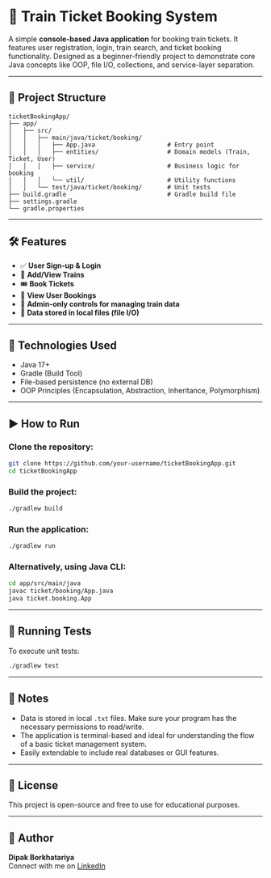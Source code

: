 
# 🚆 Train Ticket Booking System

A simple **console-based Java application** for booking train tickets. It features user registration, login, train search, and ticket booking functionality. Designed as a beginner-friendly project to demonstrate core Java concepts like OOP, file I/O, collections, and service-layer separation.

---

## 📂 Project Structure

```
ticketBookingApp/
├── app/
│   ├── src/
│   │   ├── main/java/ticket/booking/
│   │   │   ├── App.java                    # Entry point
│   │   │   ├── entities/                   # Domain models (Train, Ticket, User)
│   │   │   ├── service/                    # Business logic for booking
│   │   │   └── util/                       # Utility functions
│   │   └── test/java/ticket/booking/       # Unit tests
├── build.gradle                            # Gradle build file
├── settings.gradle
└── gradle.properties
```

---

## 🛠️ Features

- ✅ **User Sign-up & Login**
- 🚉 **Add/View Trains**
- 🎟️ **Book Tickets**
- 📃 **View User Bookings**
- 🧹 **Admin-only controls for managing train data**
- 💾 **Data stored in local files (file I/O)**

---

## 🧰 Technologies Used

- Java 17+
- Gradle (Build Tool)
- File-based persistence (no external DB)
- OOP Principles (Encapsulation, Abstraction, Inheritance, Polymorphism)

---

## ▶️ How to Run

### Clone the repository:

```bash
git clone https://github.com/your-username/ticketBookingApp.git
cd ticketBookingApp
```

### Build the project:

```bash
./gradlew build
```

### Run the application:

```bash
./gradlew run
```

### Alternatively, using Java CLI:

```bash
cd app/src/main/java
javac ticket/booking/App.java
java ticket.booking.App
```

---

## 🧪 Running Tests

To execute unit tests:

```bash
./gradlew test
```

---

## 📌 Notes

- Data is stored in local `.txt` files. Make sure your program has the necessary permissions to read/write.
- The application is terminal-based and ideal for understanding the flow of a basic ticket management system.
- Easily extendable to include real databases or GUI features.

---

## 📄 License

This project is open-source and free to use for educational purposes.

---

## 👤 Author

**Dipak Borkhatariya**  
Connect with me on [LinkedIn]( https://www.linkedin.com/in/dipak-borkhatariya-ab4104274 )
